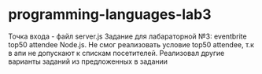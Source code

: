 # programming-languages-lab3
Точка входа - файл server.js
Задание для лабараторной №3: eventbrite top50 attendee Node.js. Не смог реализовать условие top50 attendee, т.к в апи не допускают к спискам посетителей. Реализовал другие варианты заданий из предложенных в задании
